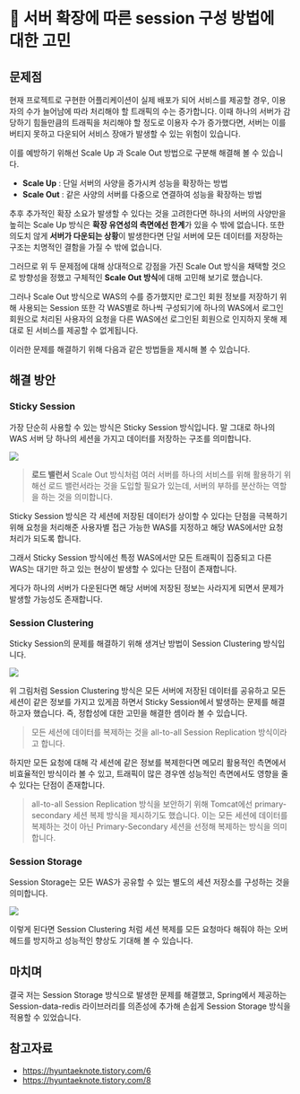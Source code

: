 # :pushpin: 서버 확장에 따른 session 구성 방법에 대한 고민

## 문제점
현재 프로젝트로 구현한 어플리케이션이 실제 배포가 되어 서비스를 제공할 경우, 이용자의 수가 늘어남에 따라 처리해야 할 트래픽의 수는 증가합니다. 이때 하나의 서버가 감당하기 힘들만큼의 트래픽을 처리해야 할 정도로 이용자 수가 증가했다면, 서버는 이를 버티지 못하고 다운되어 서비스 장애가 발생할 수 있는 위험이 있습니다.

이를 예방하기 위해선 Scale Up 과 Scale Out 방법으로 구분해 해결해 볼 수 있습니다.

- **Scale Up** : 단일 서버의 사양을 증가시켜 성능을 확장하는 방법
- **Scale Out** : 같은 사양의 서버를 다중으로 연결하여 성능을 확장하는 방법

추후 추가적인 확장 소요가 발생할 수 있다는 것을 고려한다면 하나의 서버의 사양만을 높히는 Scale Up 방식은 **확장 유연성의 측면에선 한계**가 있을 수 밖에 없습니다. 또한 의도치 않게 **서버가 다운되는 상황**이 발생한다면 단일 서버에 모든 데이터를 저장하는 구조는 치명적인 결함을 가질 수 밖에 없습니다.

그러므로 위 두 문제점에 대해 상대적으로 강점을 가진 Scale Out 방식을 채택할 것으로 방향성을 정했고 구체적인 **Scale Out 방식**에 대해 고민해 보기로 했습니다.

그러나 Scale Out 방식으로 WAS의 수를 증가했지만 로그인 회원 정보를 저장하기 위해 사용되는 Session 또한 각 WAS별로 하나씩 구성되기에 하나의 WAS에서 로그인 회원으로 처리된 사용자의 요청을 다른 WAS에선 로그인된 회원으로 인지하지 못해 제대로 된 서비스를 제공할 수 없게됩니다.

이러한 문제를 해결하기 위해 다음과 같은 방법들을 제시해 볼 수 있습니다.

## 해결 방안
### Sticky Session
가장 단순히 사용할 수 있는 방식은 Sticky Session 방식입니다. 말 그대로 하나의 WAS 서버 당 하나의 세션을 가지고 데이터를 저장하는 구조를 의미합니다.

![](https://img1.daumcdn.net/thumb/R1280x0/?scode=mtistory2&fname=https%3A%2F%2Fblog.kakaocdn.net%2Fdn%2FboFlh4%2FbtqESXc9LPa%2Fc6j2klIYPLK1ni9QAmXLUk%2Fimg.png)

> **로드 밸런서**
Scale Out 방식처럼 여러 서버를 하나의 서비스를 위해 활용하기 위해선 로드 밸런서라는 것을 도입할 필요가 있는데, 서버의 부하를 분산하는 역할을 하는 것을 의미합니다.

Sticky Session 방식은 각 세션에 저장된 데이터가 상이할 수 있다는 단점을 극복하기 위해 요청을 처리해준 사용자별 접근 가능한 WAS를 지정하고 해당 WAS에서만 요청 처리가 되도록 합니다.

그래서 Sticky Session 방식에선 특정 WAS에서만 모든 트래픽이 집중되고 다른 WAS는 대기만 하고 있는 현상이 발생할 수 있다는 단점이 존재합니다.

게다가 하나의 서버가 다운된다면 해당 서버에 저장된 정보는 사라지게 되면서 문제가 발생할 가능성도 존재합니다.

### Session Clustering
Sticky Session의 문제를 해결하기 위해 생겨난 방법이 Session Clustering 방식입니다.

![](https://img1.daumcdn.net/thumb/R1280x0/?scode=mtistory2&fname=https%3A%2F%2Fblog.kakaocdn.net%2Fdn%2FbeH7KU%2FbtqESih0Ula%2F6QwZUMToYxOh8j1LLIwYdK%2Fimg.png)

위 그림처럼 Session Clustering 방식은 모든 서버에 저장된 데이터를 공유하고 모든 세션이 같은 정보를 가지고 있게끔 하면서 Sticky Session에서 발생하는 문제를 해결하고자 했습니다. 즉, 정합성에 대한 고민을 해결한 셈이라 볼 수 있습니다.

> 모든 세션에 데이터를 복제하는 것을 all-to-all Session Replication 방식이라고 합니다.

하지만 모든 요청에 대해 각 세션에 같은 정보를 복제한다면 메모리 활용적인 측면에서 비효율적인 방식이라 볼 수 있고, 트래픽이 많은 경우엔 성능적인 측면에서도 영향을 줄 수 있다는 단점이 존재합니다.

> all-to-all Session Replication 방식을 보안하기 위해 Tomcat에선 primary-secondary 세션 복제 방식을 제시하기도 했습니다. 이는 모든 세션에 데이터를 복제하는 것이 아닌 Primary-Secondary 세션을 선정해 복제하는 방식을 의미합니다.

### Session Storage
Session Storage는 모든 WAS가 공유할 수 있는 별도의 세션 저장소를 구성하는 것을 의미합니다.

![](https://img1.daumcdn.net/thumb/R1280x0/?scode=mtistory2&fname=https%3A%2F%2Fblog.kakaocdn.net%2Fdn%2FcvGZ64%2FbtqESWyzU7U%2FwPLINLrekwoSehSrteRLa0%2Fimg.png)

이렇게 된다면 Session Clustering 처럼 세션 복제를 모든 요청마다 해줘야 하는 오버헤드를 방지하고 성능적인 향상도 기대해 볼 수 있습니다.

## 마치며
결국 저는 Session Storage 방식으로 발생한 문제를 해결했고, Spring에서 제공하는 Session-data-redis 라이브러리를 의존성에 추가해 손쉽게 Session Storage 방식을 적용할 수 있었습니다.

## 참고자료
- https://hyuntaeknote.tistory.com/6
- https://hyuntaeknote.tistory.com/8
